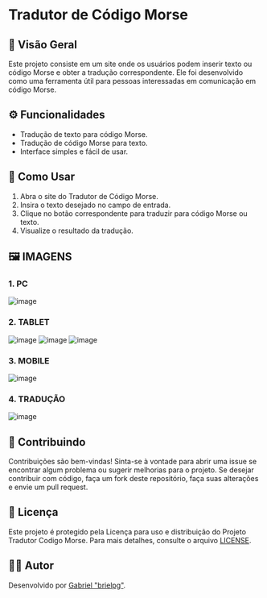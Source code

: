 # Tradutor de Código Morse


## 🌟 Visão Geral

Este projeto consiste em um site onde os usuários podem inserir texto ou código Morse e obter a tradução correspondente. Ele foi desenvolvido como uma ferramenta útil para pessoas interessadas em comunicação em código Morse.

## ⚙️ Funcionalidades

- Tradução de texto para código Morse.
- Tradução de código Morse para texto.
- Interface simples e fácil de usar.

## 🚀 Como Usar

1. Abra o site do Tradutor de Código Morse.
2. Insira o texto desejado no campo de entrada.
3. Clique no botão correspondente para traduzir para código Morse ou texto.
4. Visualize o resultado da tradução.

## 🖼️ IMAGENS
### 1. PC
![image](https://github.com/brielpg/Tradutor-Codigo-Morse/assets/144123550/71dbb974-1d20-4fec-bd45-8d6437c0cb81)

### 2. TABLET
![image](https://github.com/brielpg/Tradutor-Codigo-Morse/assets/144123550/cf3af647-7edc-4518-a3cd-900bcb3b29d9)
![image](https://github.com/brielpg/Tradutor-Codigo-Morse/assets/144123550/5dbb6ed6-d799-4dcf-9808-e299a68a277f)
![image](https://github.com/brielpg/Tradutor-Codigo-Morse/assets/144123550/5d130b35-a669-4bc5-897b-00c3d252681c)

### 3. MOBILE
![image](https://github.com/brielpg/Tradutor-Codigo-Morse/assets/144123550/de7dfb7c-e4b6-41b0-864a-c8686efaf430)


### 4. TRADUÇÃO
![image](https://github.com/brielpg/Tradutor-Codigo-Morse/assets/144123550/0c55a189-ca11-4001-b1ab-b78608c2c46c)

## 🤝 Contribuindo

Contribuições são bem-vindas! Sinta-se à vontade para abrir uma issue se encontrar algum problema ou sugerir melhorias para o projeto. Se desejar contribuir com código, faça um fork deste repositório, faça suas alterações e envie um pull request.

## 📝 Licença

Este projeto é protegido pela Licença para uso e distribuição do Projeto Tradutor Codigo Morse. Para mais detalhes, consulte o arquivo [LICENSE](https://github.com/brielpg/Tradutor-Codigo-Morse/blob/main/Licence).

## 👨‍💻 Autor

Desenvolvido por [Gabriel "brielpg"](https://github.com/brielpg).
